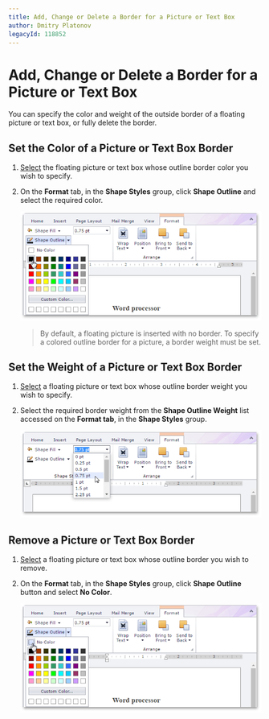 ```yaml
---
title: Add, Change or Delete a Border for a Picture or Text Box
author: Dmitry Platonov
legacyId: 118852
---
```

# Add, Change or Delete a Border for a Picture or Text Box
You can specify the color and weight of the outside border of a floating picture or text box, or fully delete the border.

## Set the Color of a Picture or Text Box Border
1. [Select](insert-select-copy-or-delete-a-picture-or-text-box.md) the floating picture or text box whose outline border color you wish to specify.
2. On the **Format** tab, in the **Shape Styles** group, click **Shape Outline** and select the required color.
	
	![EUD_RichEdit_AddTextBoxBorder](../../../images/img128948.png)
	
	> By default, a floating picture is inserted with no border. To specify a colored outline border for a picture, a border weight must be set.

## Set the Weight of a Picture or Text Box Border
1. [Select](insert-select-copy-or-delete-a-picture-or-text-box.md) a floating picture or text box whose outline border weight you wish to specify.
2. Select the required border weight from the **Shape Outline Weight** list accessed on the **Format tab**, in the **Shape Styles** group.
	
	![EUD_RichEdit_SetWidthBorder](../../../images/img128949.png)

## Remove a Picture or Text Box Border
1. [Select](insert-select-copy-or-delete-a-picture-or-text-box.md) a floating picture or text box whose outline border you wish to remove.
2. On the **Format** tab, in the **Shape Styles** group, click **Shape Outline** button and select **No Color**.
	
	![EUD_RichEdit_RemoveBorder](../../../images/img128950.png)